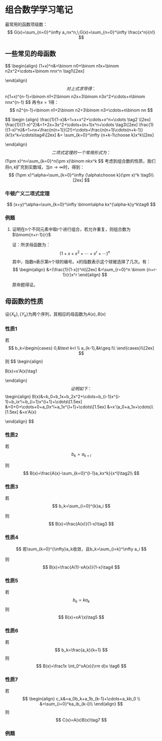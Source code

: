 # 组合数学学习笔记

最常用的函数项级数：
$$
G(x)=\sum_{n=0}^\infty a_nx^n,\;G(x)=\sum_{n=0}^\infty \frac{x^n}{n!}
$$


## 一些常见的母函数


$$
\begin{align}
(1+x)^n&=\binom n0+\binom n1x+\binom n2x^2+\cdots+\binom nnx^n \tag1\\[2ex]

\end{align}
$$
对上式求导得：
$$
n(1+x)^{n-1}=\binom n1+2\binom n2x+3\binom n3x^2+\cdots+n\binom nnx^{n-1}
$$
再令$x=1$得：
$$
n2^{n-1}=\binom n1+2\binom n2+3\binom n3+\cdots+n\binom nn
$$

$$
\begin {align}
\frac{1}{1-x}&=1+x+x^2+\cdots+x^n+\cdots \tag2 \\[2ex]
\frac{1}{(1-x)^2}&=1+2x+3x^2+\cdots+(n+1)x^n+\cdots \tag3\\[2ex]
\frac{1}{(1-x)^n}&=1+nx+\frac{n(n+1)}{2!}+\cdots+\frac{n(n+1)\cdots(n+k-1)}{k!}x^k+\cdots\tag4\\[2ex]
&= \sum_{k=0}^\infty {n+k-1\choose k}x^k\\[2ex]

\end{align}
$$
二项式定理的一个常用形式为：
$$
(1\pm x)^n=\sum_{k=0}^n(\pm x)\binom nkx^k 
$$
考虑到组合数的性质，我们将$n,k$扩充到实数域，当$n\to \infty$时，得到：
$$
(1\pm x)^\alpha=\sum_{k=0}^\infty {\alpha\choose k}(\pm x)^k  \tag5\\[2ex]
$$






### 牛顿广义二项式定理

$$
(x+y)^\alpha=\sum_{k=0}^\infty \binom\alpha kx^{\alpha-k}y^k\tag6
$$



### 例题

1. 证明在n个不同元素中取r个进行组合，若允许重复，则组合数为$\binom{n+r-1}{r}$

   证：所求母函数为：
   $$
   (1+x+x^2+\cdots+x^r+\cdots)^n
   $$
   其中，指数n表示第n个球的编号。x的指数表示这个球被选择了几次。有：
   $$
   \begin{align}
   &=(\frac{1}{1-x})^n\\[2ex]
   &=\sum_{r=0}^n \binom {n+r-1}{r}x^r
   \end{align}
   $$
   

   原命题得证。







## 母函数的性质

设$\{ X_k \},\{ Y_k \}$为两个序列，其相应的母函数为$A(x),B(x)$

### 性质1

若
$$
b_k=\begin{cases} 0,&\text k<l \\ a_{k-1},&k\geq l\\ \end{cases}\\[2ex]
$$
则
$$
\begin{align}

B(x)=x'A(x)\tag1


\end{align}
$$
证明如下：
$$
\begin{align}
B(x)&=b_0+b_1x+b_2x^2+\cdots+b_{i-1}x^{i-1}+b_ix^i+b_{i+1}x^{i+1}+\cdots\\[1.5ex]
&=0+0+\cdots+0+a_0x^l+a_1x^{l+1}+\cdots\\[1.5ex]
&=x'(a_0+a_1x+\cdots)\\[1.5ex]
&=x'A(x)


\end{align}
$$


### 性质2

若
$$
b_k=a_{k+l}
$$


则
$$
B(x)=\frac{A(x)-\sum_{k=0}^{l-1}a_kx^k}{x^l}\tag2\\
$$


### 性质3

若
$$
b_k=\sum_{i=0}^{k}a_i
$$


则
$$
B(x)=\frac{A(x)}{1-x}\tag3
$$


### 性质4

$$
若\sum_{k=0}^{\infty}a_k收敛，且b_k=\sum_{i=k}^\infty a_i
$$

则
$$
B(x)=\frac{A(1)-xA(x)}{1-x}\tag4
$$

### 性质5

若
$$
b_k=ka_k
$$
则
$$
B(x)=xA'(x)\tag5
$$


### 性质6

若
$$
b_k=\frac{a_k}{k+1}
$$
则
$$
B(x)=\frac1x \int_0^xA(x){\rm d}x \tag6
$$

### 性质7

若
$$
\begin{align}
c_k&=a_0b_k+a_1b_{k-1}+\cdots+a_kb_0 \\
&=\sum_{i=0}^ka_ib_{k-i}\\
\end{align}
$$
则
$$
C(x)=A(x)B(x)\tag7
$$


### 例题

